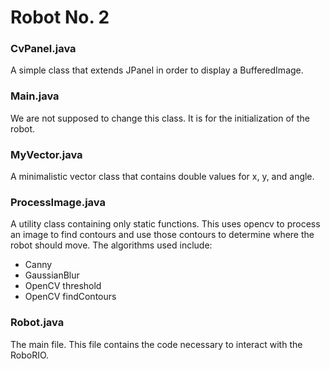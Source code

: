 # Robot No. 2

### CvPanel.java
A simple class that extends JPanel in order to display a BufferedImage.
### Main.java
We are not supposed to change this class. It is for the initialization of the robot.
### MyVector.java
A minimalistic vector class that contains double values for x, y, and angle.
### ProcessImage.java
A utility class containing only static functions. This uses opencv to process an image to find contours and use those contours to determine where the robot should move. The algorithms used include:
 - Canny
 - GaussianBlur
 - OpenCV threshold
 - OpenCV findContours
### Robot.java
The main file. This file contains the code necessary to interact with the RoboRIO.

